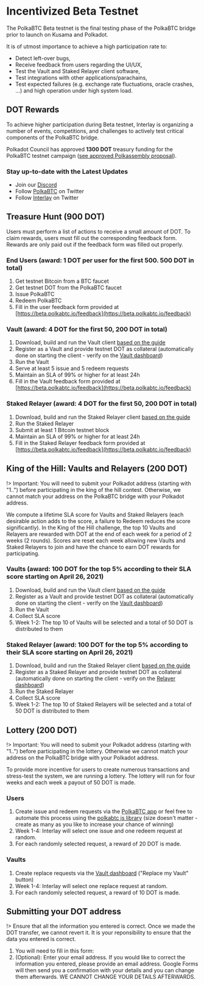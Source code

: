 # Incentivized Beta Testnet

The PolkaBTC Beta testnet is the final testing phase of the PolkaBTC bridge prior to launch on Kusama and Polkadot.

It is of utmost importance to achieve a high participation rate to:
- Detect left-over bugs,
- Receive feedback from users regarding the UI/UX,
- Test the Vault and Staked Relayer client software,
- Test integrations with other applications/parachains,
- Test expected failures (e.g. exchange rate fluctuations, oracle crashes, …) and high operation under high system load.

## DOT Rewards

To achieve higher participation during Beta testnet, Interlay is organizing a number of events, competitions, and challenges to actively test critical components of the PolkaBTC bridge.

Polkadot Council has approved **1300 DOT** treasury funding for the PolkaBTC testnet campaign ([see approved Polkassembly proposal](https://polkadot.polkassembly.io/treasury/36)).

### Stay up-to-date with the Latest Updates

- Join our [Discord](https://discord.gg/KgCYK3MKSf)
- Follow [PolkaBTC](https://twitter.com/polkaBTC) on Twitter
- Follow [Interlay](https://twitter.com/InterlayHQ) on Twitter

## Treasure Hunt (900 DOT)

Users must perform a list of actions to receive a small amount of DOT. To claim rewards, users must fill out the corresponding feedback form. Rewards are only paid out if the feedback form was filled out properly.

### End Users (award: 1 DOT per user for the first 500. 500 DOT in total)

1. Get testnet Bitcoin from a BTC faucet
1. Get testnet DOT from the PolkaBTC faucet
1. Issue PolkaBTC
1. Redeem PolkaBTC
1. Fill in the user feedback form provided at [https://beta.polkabtc.io/feedback](https://beta.polkabtc.io/feedback)

### Vault (award: 4 DOT for the first 50, 200 DOT in total)

1. Download, build and run the Vault client [based on the guide](https://docs.polkabtc.io/#/vault/guide)
1. Register as a Vault and provide testnet DOT as collateral (automatically done on starting the client - verify on the [Vault dashboard](https://beta.polkabtc.io/dashboard/vaults))
1. Run the Vault
1. Serve at least 5 issue and 5 redeem requests
1. Maintain an SLA of 99% or higher for at least 24h
1. Fill in the Vault feedback form provided at [https://beta.polkabtc.io/feedback](https://beta.polkabtc.io/feedback)

### Staked Relayer (award: 4 DOT for the first 50, 200 DOT in total)

1. Download, build and run the Staked Relayer client [based on the guide](https://docs.polkabtc.io/#/relayer/guide)
1. Run the Staked Relayer
1. Submit at least 1 Bitcoin testnet block
1. Maintain an SLA of 99% or higher for at least 24h
1. Fill in the Staked Relayer feedback form provided at [https://beta.polkabtc.io/feedback](https://beta.polkabtc.io/feedback)

## King of the Hill: Vaults and Relayers (200 DOT)

!> Important: You will need to submit your Polkadot address (starting with "1..") before participating in the king of the hill contest. Otherwise, we cannot match your address on the PolkaBTC bridge with your Polkadot address.

We compute a lifetime SLA score for Vaults and Staked Relayers (each desirable action adds to the score, a failure to Redeem reduces the score significantly).
In the King of the Hill challenge, the top 10 Vaults and Relayers are rewarded with DOT at the end of each week for a period of 2 weeks (2 rounds). Scores are reset each week allowing new Vaults and Staked Relayers to join and have the chance to earn DOT rewards for participating.

### Vaults (award: 100 DOT for the top 5% according to their SLA score starting on April 26, 2021)

1. Download, build and run the Vault client [based on the guide](https://docs.polkabtc.io/#/vault/guide)
1. Register as a Vault and provide testnet DOT as collateral (automatically done on starting the client - verify on the [Vault dashboard](https://beta.polkabtc.io/dashboard/vaults))
1. Run the Vault
1. Collect SLA score
1. Week 1-2: The top 10 of Vaults will be selected and a total of 50 DOT is distributed to them

### Staked Relayer (award: 100 DOT for the top 5% according to their SLA score starting on April 26, 2021)

1. Download, build and run the Staked Relayer client [based on the guide](https://docs.polkabtc.io/#/relayer/guide)
1. Register as a Staked Relayer and provide testnet DOT as collateral (automatically done on starting the client - verify on the [Relayer dashboard](https://beta.polkabtc.io/dashboard/parachain))
1. Run the Staked Relayer
1. Collect SLA score
1. Week 1-2: The top 10 of Staked Relayers will be selected and a total of 50 DOT is distributed to them

## Lottery (200 DOT)

!> Important: You will need to submit your Polkadot address (starting with "1..") before participating in the lottery. Otherwise we cannot match your address on the PolkaBTC bridge with your Polkadot address.

To provide more incentive for users to create numerous transactions and stress-test the system, we are running a lottery.
The lottery will run for four weeks and each week a payout of 50 DOT is made.

### Users

1. Create issue and redeem requests via the [PolkaBTC app](https://beta.polkabtc.io/app) or feel free to automate this process using the [polkabtc js library](https://github.com/interlay/polkabtc-js) (size doesn't matter - create as many as you like to increase your chance of winning)
1. Week 1-4: Interlay will select one issue and one redeem request at random.
1. For each randomly selected request, a reward of 20 DOT is made.

### Vaults

1. Create replace requests via the [Vault dashboard](https://beta.polkabtc.io/vault) ("Replace my Vault" button)
1. Week 1-4: Interlay will select one replace request at random.
1. For each randomly selected request, a reward of 10 DOT is made.

## Submitting your DOT address

!> Ensure that all the information you entered is correct. Once we made the DOT transfer, we cannot revert it. It is your reponsibility to ensure that the data you entered is correct.

1. You will need to fill in this form:
1. (Optional): Enter your email address. If you would like to correct the information you entered, please provide an email address. Google Forms will then send you a confirmation with your details and you can change them afterwards. WE CANNOT CHANGE YOUR DETAILS AFTERWARDS.

